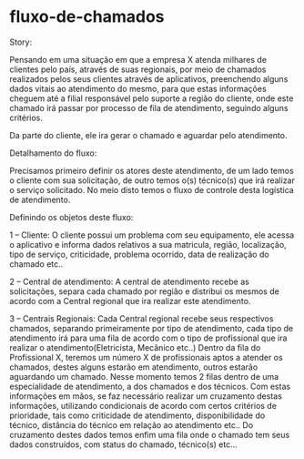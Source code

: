 # fluxo-de-chamados

Story:

Pensando em uma situação em que a empresa X atenda milhares de clientes pelo país,
através de suas regionais, por meio de chamados realizados pelos seus clientes através de aplicativos, preenchendo alguns dados vitais ao atendimento do mesmo, para que estas informações cheguem até a filial responsável pelo suporte a região do cliente, onde este chamado irá passar por processo de fila de atendimento, seguindo alguns critérios.

Da parte do cliente, ele ira gerar o chamado e aguardar pelo atendimento.

Detalhamento do fluxo:

Precisamos primeiro definir os atores deste atendimento, de um lado temos o cliente com sua solicitação, de outro temos o(s) técnico(s) que irá realizar o serviço solicitado.
No meio disto temos o fluxo de controle desta logística de atendimento.

Definindo os objetos deste fluxo:

1 – Cliente: 
	O cliente possui um problema com seu equipamento, ele acessa o aplicativo e informa dados relativos a sua matricula, região, localização, tipo de serviço, criticidade, problema ocorrido, data de realização do chamado  etc..

2 – Central de atendimento:
	A central de atendimento recebe  as solicitações, separa cada chamado por região e distribui os mesmos de acordo com a Central regional que ira realizar este atendimento. 
	
3 – Centrais Regionais:
	Cada Central regional recebe seus respectivos chamados, separando primeiramente por tipo de atendimento, cada tipo de atendimento irá para uma fila de acordo com o tipo de profissional que ira realizar o atendimento(Eletricista, Mecânico etc..)
	Dentro da fila do Profissional X, teremos um número X de profissionais aptos a atender os chamados, destes alguns estarão em atendimento, outros estarão aguardando um chamado.
	Nesse momento temos 2 filas dentro de uma especialidade de atendimento, a dos chamados e dos técnicos.
	Com estas informações em mãos, se faz necessário realizar um cruzamento destas informações, utilizando condicionais de acordo com certos critérios de prioridade, tais como criticidade de atendimento, disponibilidade do técnico, distância do técnico em relação ao atendimento etc..
	Do cruzamento destes dados temos enfim uma fila onde o chamado tem seus dados construídos, com status do chamado, técnico(s) etc... 
